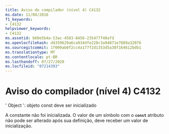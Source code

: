 ```yaml
---
title: Aviso do compilador (nível 4) C4132
ms.date: 11/04/2016
f1_keywords:
- C4132
helpviewer_keywords:
- C4132
ms.assetid: b60e5b4a-53ac-4503-8456-235477f48afd
ms.openlocfilehash: d4359629a6ca934dfe228c3a94871e7889a32076
ms.sourcegitcommit: 1f009ab0f2cc4a177f2d1353d5a38f164612bdb1
ms.translationtype: MT
ms.contentlocale: pt-BR
ms.lasthandoff: 07/27/2020
ms.locfileid: "87214393"
---
```

# <a name="compiler-warning-level-4-c4132"></a>Aviso do compilador (nível 4) C4132

' Object ': objeto const deve ser inicializado

A constante não foi inicializada. O valor de um símbolo com o **`const`** atributo não pode ser alterado após sua definição, deve receber um valor de inicialização.
